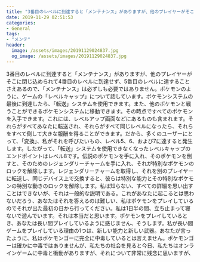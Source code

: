 ```yaml
---
title: "3番目のレベルに到達すると「メンテナンス」がありますが、他のプレイヤーがそこに閉じ込められて4番目のレベルに到達せず、5番目のレベルに達することさえあるので、「メンテナンス」は必ずしも必要ではありません。"
date: 2019-11-29 02:51:53
categories:
- General
tags:
- "メンテ"
header:
  image: /assets/images/20191129024837.jpg
  og_image: /assets/images/20191129024837.jpg
---
```


3番目のレベルに到達すると「メンテナンス」がありますが、他のプレイヤーがそこに閉じ込められて4番目のレベルに到達せず、5番目のレベルに達することさえあるので、「メンテナンス」は必ずしも必要ではありません。ポケモンのように、ゲームの「レベルキャップ」について話しています。ポケモンシステムの最後に到達したら、「転送」システムを使用できます。また、他のポケモンと戦うことができるポケモンシステムに移動できます。その時点ですべてのポケモンを入手できます。これには、レベルアップ画面などにあるものも含まれます。それらがすべてあなたに転送され、それらがすべて同じレベルになったら、それらをすべて倒して大きな報酬を得ることができます。だから、多くのユーザーにとって、「変換」、私がそれを呼びたいもの、レベル5、6、および7に達すると発生します。したがって、「転送」システムを使用できなくなったレベルキャップのエンドポイントはレベル8です。伝説のポケモンを手に入れ、そのポケモンを倒すと、そのためのレジェンダリーチャームを手に入れ、それが特別なポケモンのロックを解除します。レジェンダリーチャームを取得し、それを別のプレイヤーに転送し、同じデバイス上で交換すると、彼らは特別な能力とその特別なポケモンの特別な動きのロックを解除します。私は知らない、すべての詳細を思い出すことはできないが、それは一般的な説明である。これがあなたに起こるとは思わないだろう、あなたはそれを答えるのは難しい、私はポケモンをプレイしているのでそれが出た最初の日から行ってください。私は1日半の間、立ち止まって寝ないで遊んでいます。それは本当だと思います。ポケモンをプレイしているとき、あなたは長い間プレイしているように感じません、そうします。私が長い間ゲームをプレイしている理由の1つは、新しい能力と新しい武器。あなたが言ったように、私はポケモンゴーに完全に中毒しているとは言えません。ポケモンゴーは確かに中毒ではありませんが、私たちの社会を見ると今日、私たちはオンラインゲームに中毒と衝動がありますが、それについて非常に残念に思いますが、
